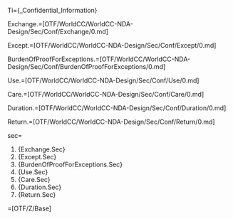Ti={_Confidential_Information}

Exchange.=[OTF/WorldCC/WorldCC-NDA-Design/Sec/Conf/Exchange/0.md]

Except.=[OTF/WorldCC/WorldCC-NDA-Design/Sec/Conf/Except/0.md]

BurdenOfProofForExceptions.=[OTF/WorldCC/WorldCC-NDA-Design/Sec/Conf/BurdenOfProofForExceptions/0.md]

Use.=[OTF/WorldCC/WorldCC-NDA-Design/Sec/Conf/Use/0.md]

Care.=[OTF/WorldCC/WorldCC-NDA-Design/Sec/Conf/Care/0.md]

Duration.=[OTF/WorldCC/WorldCC-NDA-Design/Sec/Conf/Duration/0.md]

Return.=[OTF/WorldCC/WorldCC-NDA-Design/Sec/Conf/Return/0.md]

sec=<ol class="secs"><li>{Exchange.Sec}<li>{Except.Sec}<li>{BurdenOfProofForExceptions.Sec}<li>{Use.Sec}<li>{Care.Sec}<li>{Duration.Sec}<li>{Return.Sec}</ol>

=[OTF/Z/Base]
